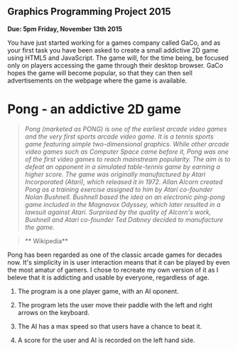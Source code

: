 ## Graphics Programming Project 2015

**Due: 5pm Friday, November 13th 2015**

You have just started working for a games company called GaCo, and as your first task you have been asked to create a small addictive 2D game using HTML5 and JavaScript.
The game will, for the time being, be focused only on players accessing the game through their desktop browser.
GaCo hopes the game will become popular, so that they can then sell advertisements on the webpage where the game is available.

# Pong - an addictive 2D game

>*Pong (marketed as PONG) is one of the earliest arcade video games and the very first sports arcade video game. It is a tennis sports game featuring simple two-dimensional graphics. While other arcade video games such as Computer Space came before it, Pong was one of the first video games to reach mainstream popularity. The aim is to defeat an opponent in a simulated table-tennis game by earning a higher score. The game was originally manufactured by Atari Incorporated (Atari), which released it in 1972. Allan Alcorn created Pong as a training exercise assigned to him by Atari co-founder Nolan Bushnell. Bushnell based the idea on an electronic ping-pong game included in the Magnavox Odyssey, which later resulted in a lawsuit against Atari. Surprised by the quality of Alcorn's work, Bushnell and Atari co-founder Ted Dabney decided to manufacture the game.*

> ** Wikipedia**

Pong has been regarded as one of the classic arcade games for decades now. It's simplicity in is user interaction means that it can be played by even the most amatur of gamers. I chose to recreate my own version of it as I beleve that it is addicting and usable by everyone, regardless of age.

1. The program is a one player game, with an AI oponent.

1. The program lets the user move their paddle with the left and right arrows on the keyboard.

1. The AI has a max speed so that users have a chance to beat it.

1. A score for the user and AI is recorded on the left hand side.
